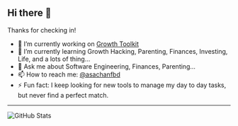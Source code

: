 ## Hi there 👋

Thanks for checking in!
- 🔭 I’m currently working on [Growth Toolkit](https://github.com/asachanfbd/Growth-Engineers-Toolkit)
- 🌱 I’m currently learning Growth Hacking, Parenting, Finances, Investing, Life, and a lots of thing...
- 💬 Ask me about Software Engineering, Finances, Parenting...
- 📫 How to reach me: [@asachanfbd](https://www.linkedin.com/in/asachanfbd/)
- ⚡ Fun fact: I keep looking for new tools to manage my day to day tasks, but never find a perfect match.

---
![GitHub Stats](https://github-readme-stats.vercel.app/api?username=asachanfbd&theme=github_dark)

<!--
**asachanfbd/asachanfbd** is a ✨ _special_ ✨ repository because its `README.md` (this file) appears on your GitHub profile.

Here are some ideas to get you started:

- 🔭 I’m currently working on ...
- 🌱 I’m currently learning ...
- 👯 I’m looking to collaborate on ...
- 🤔 I’m looking for help with ...
- 💬 Ask me about ...
- 📫 How to reach me: ...
- 😄 Pronouns: ...
- ⚡ Fun fact: ...
-->
